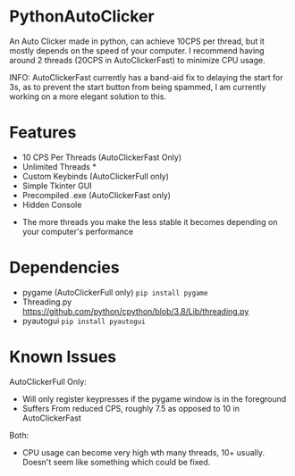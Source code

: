 # PythonAutoClicker
An Auto Clicker made in python, can achieve 10CPS per thread, but it mostly depends on the speed of your computer.
I recommend having around 2 threads (20CPS in AutoClickerFast) to minimize CPU usage.

INFO: AutoClickerFast currently has a band-aid fix to delaying the start for 3s, as to prevent the start button from being spammed, I am currently working on a more elegant solution to this.

# Features

- 10 CPS Per Threads (AutoClickerFast Only)
- Unlimited Threads *
- Custom Keybinds (AutoClickerFull only)
- Simple Tkinter GUI
- Precompiled .exe (AutoClickerFast only)
- Hidden Console


* The more threads you make the less stable it becomes depending on your computer's performance

# Dependencies

- pygame (AutoClickerFull only) ```pip install pygame```
- Threading.py https://github.com/python/cpython/blob/3.8/Lib/threading.py
- pyautogui ```pip install pyautogui```

# Known Issues

AutoClickerFull Only:
- Will only register keypresses if the pygame window is in the foreground
- Suffers From reduced CPS, roughly 7.5 as opposed to 10 in AutoClickerFast

Both:
- CPU usage can become very high wth many threads, 10+ usually. Doesn't seem like something which could be fixed.

